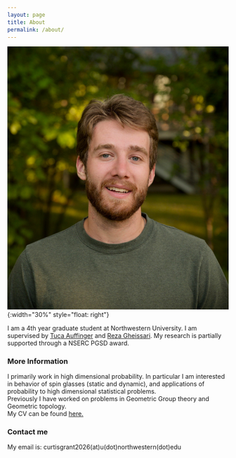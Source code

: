 ```yaml
---
layout: page
title: About
permalink: /about/
---
```


![image](/images/headshot.jpeg){:width="30%" style="float: right"}

I am a 4th year graduate student at Northwestern University. I am supervised by [Tuca Auffinger](http://math.northwestern.edu/~auffing/) and [Reza Gheissari](https://sites.northwestern.edu/gheissari/). My research is partially supported through a NSERC PGSD award. 

### More Information

I primarily work in high dimensional probability. In particular I am interested in behavior of spin glasses (static and dynamic), and applications of probability to high dimensional statistical problems.      
Previously I have worked on problems in Geometric Group theory and Geometric topology.   
My CV can be found [here.](https://drive.google.com/file/d/1lHT-1BvbHhAEsHWdN_aplaIONHPMu4qT/view?usp=sharing)

### Contact me

My email is: curtisgrant2026(at)u(dot)northwestern(dot)edu
